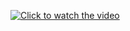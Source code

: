 [![Click to watch the video](http://img.youtube.com/vi/2AmHW6x2bd0/0.jpg)](http://www.youtube.com/watch?v=2AmHW6x2bd0)
